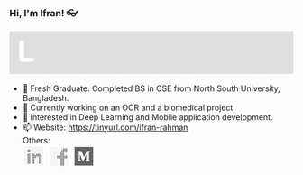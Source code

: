 ### Hi, I'm Ifran! 👓 
![Gif of learning](https://github.com/ifran-rahman/ifran-rahman/blob/master/images/learnign.gif)
- 🔭 Fresh Graduate. Completed BS in CSE from North South University, Bangladesh.  
- 🌱 Currently working on an OCR and a biomedical project.
- 💙 Interested in Deep Learning and Mobile application development.
- 📫 Website:  https://tinyurl.com/ifran-rahman <br>
     Others: <br>
  [![L](https://github.com/ifran-rahman/ifran-rahman/blob/master/images/Icon-40%20(l).png)](https://www.linkedin.com/in/ifran-rahman-nijhum-1421b8179//) [![F](https://github.com/ifran-rahman/ifran-rahman/blob/master/images/Icon-40.png)](https://www.facebook.com/ifran.rahman.7/) 
 [![M](https://github.com/ifran-rahman/ifran-rahman/blob/master/images/Icon-40%20(m).png)](https://ifranrahmannijhum-1215.medium.com/)


